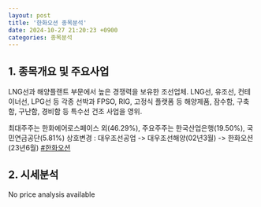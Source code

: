 ```yaml
---
layout: post
title: '한화오션 종목분석'
date: 2024-10-27 21:20:23 +0900
categories: 종목분석
---
```


## 1. 종목개요 및 주요사업

LNG선과 해양플랜트 부문에서 높은 경쟁력을 보유한 조선업체. LNG선, 유조선, 컨테이너선, LPG선 등 각종 선박과 FPSO, RIG, 고정식 플랫폼 등 해양제품, 잠수함, 구축함, 구난함, 경비함 등 특수선 건조 사업을 영위.

최대주주는 한화에어로스페이스 외(46.29%), 주요주주는 한국산업은행(19.50%), 국민연금공단(5.81%) 상호변경 : 대우조선공업 -> 대우조선해양(02년3월) -> 한화오션(23년6월)
[#한화오션](#)

## 2. 시세분석

No price analysis available
